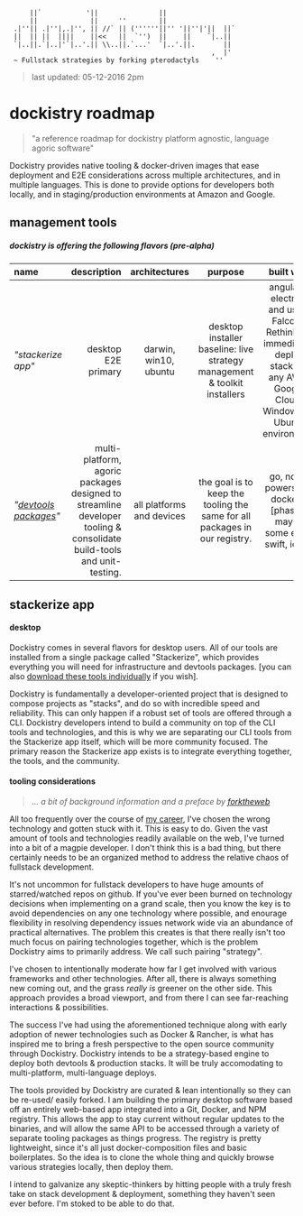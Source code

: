 	     ||`           '||               ||                  
	     ||             ||     ''        ||                  
	 .|''|| .|''|,.|'', || //` || (''''''||'' '||''|'||  ||` 
	 ||  || ||  ||||    ||<<   ||  `'')  ||    ||    `|..||  
	 `|..||.`|..|'`|..'.|| \\..||.`...'  `|..'.||.       ||  
	                                                  ,  |'  
	 ~ Fullstack strategies by forking pterodactyls    ''              

> last updated: 05-12-2016 2pm

# dockistry roadmap
>  "a reference roadmap for dockistry platform agnostic, language agoric software"

Dockistry provides native tooling & docker-driven images that ease deployment and E2E considerations across multiple architectures, and in multiple languages.  This is done to provide options for developers both locally, and in staging/production environments at Amazon and Google.


## management tools

##### dockistry is offering the following flavors (pre-alpha)
| name | description | architectures | purpose | built with |
| :-------- | --------:| :------: | :------: | :------: |
| *"stackerize app"*  |   desktop E2E primary  | darwin, win10, ubuntu | desktop installer baseline: live strategy management & toolkit installers |  angular2, electron, and using Falcor & RethinkDB.  immediately deploy stacks to any AWS/ Google Cloud/ Windows, or Ubuntu environment
| *"[devtools packages](https://github.com/dockistry/devtools-multi-clis)"*  |  multi-platform, agoric packages designed to streamline developer tooling &  consolidate build-tools and unit-testing.   | all platforms and devices | the goal is to keep the tooling the same for all packages in our registry. |  go, node, powershell, docker... [phase 2 maybe some elixir, swift, ionic] |

## stackerize app

#### desktop 
Dockistry comes in several flavors for desktop users.  All of our tools are installed from a single package called "Stackerize", which provides everything you will need for infrastructure and devtools packages. [you can also [download these tools individually](//github.com:443/dockistry/) if you wish].

Dockistry is fundamentally a developer-oriented project that is designed to compose projects as "stacks", and do so with incredible speed and reliability.   This can only happen if a robust set of tools are offered through a CLI.  Dockistry developers intend to build a community on top of the CLI tools and technologies, and this is why we are separating our CLI tools from the Stackerize app itself, which will be more community focused.  The primary reason the Stackerize app exists is to integrate everything together, the tools, and the community.

#### tooling considerations
  > *... a bit of background information and a preface by [forktheweb](//github.com:443/forktheweb)*

  All too frequently over the course of [my career](https://labs.stackfork.com:2003/dockistry-contributors/cho), I've chosen the wrong technology and gotten stuck with it.  This is easy to do.  Given the vast amount of tools and technologies readily available on the web, I've turned into a bit of a magpie developer.  I don't think this is a bad thing, but there certainly needs to be an organized method to address the relative chaos of fullstack development.

 It's not uncommon for fullstack developers to have huge amounts of starred/watched repos on github.  If you've ever been burned on technology decisions when implementing on a grand scale, then you know the key is to avoid dependencies on any one technology where possible, and enourage flexibility in resolving dependency issues network wide via an abundance of practical alternatives. The problem this creates is that there really isn't too much focus on pairing technologies together, which is the problem Dockistry aims to primarily address.  We call such pairing "strategy".
  
   I've chosen to intentionally moderate how far I get involved with various frameworks and other technologies.  After all, there is always something new coming out, and the grass *really is* greener on the other side.  This approach provides a broad viewport, and from there I can see far-reaching interactions & possibilities.   

  The success I've had using the aforementioned technique along with early adoption of newer technologies such as Docker & Rancher, is what has inspired me to bring a fresh perspective to the open source community through Dockistry.   Dockistry intends to be a strategy-based engine to deploy both devtools & production stacks. It will be truly accomodating to multi-platform, multi-language deploys.
  
   The tools provided by Dockistry are curated & lean intentionally so they can be re-used/ easily forked.  I am building the primary desktop software based off an entirely web-based app integrated into a Git, Docker, and NPM registry.  This allows the app to stay current without regular updates to the binaries, and will allow the same API to be accessed through a variety of separate tooling packages as things progress.  The registry is pretty lightweight, since it's all just docker-composition files and basic boilerplates.  So the idea is to clone the whole thing and quickly browse various strategies locally, then deploy them.

I intend to galvanize any skeptic-thinkers by hitting people with a truly fresh take on stack development & deployment, something they haven't seen ever before.  I'm stoked to be able to do that.
 
  
 




